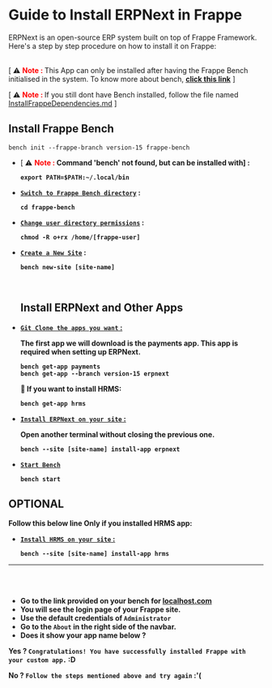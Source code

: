<h1>Guide to Install ERPNext in Frappe</h1>
ERPNext is an open-source ERP system built on top of Frappe Framework. Here's a step by step procedure on how to install it on Frappe:
<br>
<br>

[ :warning: <b><font color="red">Note : </font></b> This App can only be installed after having the Frappe Bench initialised in the system. To know more about bench, <b><ins>[click this link](https://frappeframework.com/docs/user/en/bench)</ins></b> ]

[ :warning: <b><font color="red">Note : </font></b> If you still dont have Bench installed, follow the file named <ins>InstallFrappeDependencies.md</ins> ]

## Install Frappe Bench

```
bench init --frappe-branch version-15 frappe-bench
```

* [ :warning: <b><font color="red">Note : </font> <b> Command 'bench' not found, but can be installed with]</b> :

  ```
  export PATH=$PATH:~/.local/bin
  ```

- <b><u>`Switch to Frappe Bench directory`</u></b> :

  ```
  cd frappe-bench
  ```

- <b><u>`Change user directory permissions`</u></b> :
  ```
  chmod -R o+rx /home/[frappe-user]
  ```
- <b><u>`Create a New Site`</u></b> :

  ```
  bench new-site [site-name]
  ```

    </br>

  ## Install ERPNext and Other Apps

- <b><u>`Git Clone the apps you want` : </u></b>

  The first app we will download is the payments app. This app is required when setting up ERPNext.

  ```
  bench get-app payments
  bench get-app --branch version-15 erpnext
  ```

  :memo: If you want to install HRMS:

  ```
  bench get-app hrms
  ```

- <b><u>`Install ERPNext on your site` : </u></b>

  Open another terminal without closing the previous one.

  ```
  bench --site [site-name] install-app erpnext
  ```

- <b><u>`Start Bench`</u><b>
  ```
  bench start
  ```

## **OPTIONAL**

<p>Follow this below line Only if you installed HRMS app: </p>

- <b><u>`Install HRMS on your site` : </u></b>

  ```
  bench --site [site-name] install-app hrms
  ```

---

</br>
</br>

- Go to the link provided on your bench for [localhost.com](http://127.0.0.1:8080/app/)
- You will see the login page of your Frappe site.
- Use the default credentials of `Administrator`
- Go to the `About` in the right side of the navbar.
- Does it show your app name below ?

Yes ? `Congratulations! You have successfully installed Frappe with your custom app.` :D

No ? `Follow the steps mentioned above and try again` :'(
